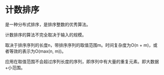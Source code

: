 # 计数排序

是一种分布式排序，是排序整数的优秀算法。

计数排序的算法不完全取决于输入的规模。

取决于排序序列的长度n，带排序序列的取值范围m。时间复杂度为O(n + m)，或者等效的表示为O(max(n, m))。

应用在取值范围不会超过序列长度的序列，即序列中有大量的重复元素。即大数据+小范围。